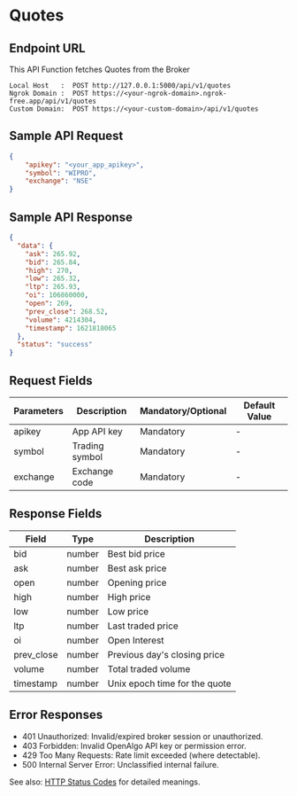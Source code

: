 # Quotes

## Endpoint URL

This API Function fetches Quotes from the Broker

```http
Local Host   :  POST http://127.0.0.1:5000/api/v1/quotes
Ngrok Domain :  POST https://<your-ngrok-domain>.ngrok-free.app/api/v1/quotes
Custom Domain:  POST https://<your-custom-domain>/api/v1/quotes
```



## Sample API Request

```json
{
    "apikey": "<your_app_apikey>",
    "symbol": "WIPRO",
    "exchange": "NSE"     
}

```

###

## Sample API Response

```json
{
  "data": {
    "ask": 265.92,
    "bid": 265.84,
    "high": 270,
    "low": 265.32,
    "ltp": 265.93,
    "oi": 106860000,
    "open": 269,
    "prev_close": 268.52,
    "volume": 4214304,
    "timestamp": 1621818065
  },
  "status": "success"
}
```



## Request Fields



| Parameters | Description    | Mandatory/Optional | Default Value |
| ---------- | -------------- | ------------------ | ------------- |
| apikey     | App API key    | Mandatory          | -             |
| symbol     | Trading symbol | Mandatory          | -             |
| exchange   | Exchange code  | Mandatory          | -             |





## Response Fields



| Field       | Type   | Description                  |
| ----------- | ------ | ---------------------------- |
| bid         | number | Best bid price               |
| ask         | number | Best ask price               |
| open        | number | Opening price                |
| high        | number | High price                   |
| low         | number | Low price                    |
| ltp         | number | Last traded price            |
| oi          | number | Open Interest                |
| prev\_close | number | Previous day's closing price |
| volume      | number | Total traded volume          |
| timestamp   | number | Unix epoch time for the quote|

## Error Responses

- 401 Unauthorized: Invalid/expired broker session or unauthorized.
- 403 Forbidden: Invalid OpenAlgo API key or permission error.
- 429 Too Many Requests: Rate limit exceeded (where detectable).
- 500 Internal Server Error: Unclassified internal failure.

See also: [HTTP Status Codes](../http-status-codes.md) for detailed meanings.
